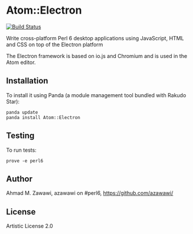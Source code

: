 Atom::Electron
================
[![Build Status](https://travis-ci.org/azawawi/perl6-atom-electron.svg?branch=master)](https://travis-ci.org/azawawi/perl6-atom-electron)

Write cross-platform Perl 6 desktop applications using JavaScript, HTML and CSS on top of the Electron platform

The  Electron framework is based on io.js and Chromium and is used in the Atom editor.

## Installation

To install it using Panda (a module management tool bundled with Rakudo Star):

    panda update
    panda install Atom::Electron

## Testing

To run tests:

    prove -e perl6

## Author

Ahmad M. Zawawi, azawawi on #perl6, https://github.com/azawawi/

## License

Artistic License 2.0
